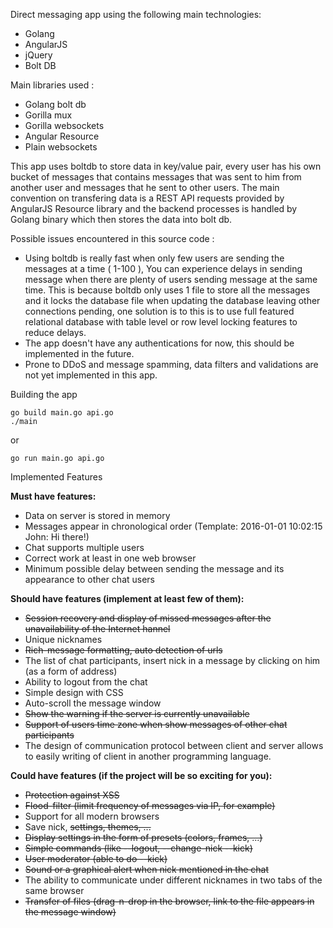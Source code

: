 Direct messaging app using the following main technologies:
- Golang
- AngularJS
- jQuery
- Bolt DB

Main libraries used :
- Golang bolt db
- Gorilla mux
- Gorilla websockets
- Angular Resource
- Plain websockets

This app uses boltdb to store data in key/value pair, every user has his own bucket of messages that contains messages that was sent to him from another user and messages that he sent to other users.
The main convention on transfering data is a REST API requests provided by AngularJS Resource library and the backend processes is handled by Golang binary which then stores the data into bolt db.

Possible issues encountered in this source code :
- Using boltdb is really fast when only few users are sending the messages at a time ( 1-100 ), You can experience delays in sending message when there are plenty of users sending message at the same time. This is because boltdb only uses 1 file to store all the messages and it locks the database file when updating the database leaving other connections pending, one solution is to this is to use full featured relational database with table level or row level locking features to reduce delays.
- The app doesn't have any authentications for now, this should be implemented in the future.
- Prone to DDoS and message spamming, data filters and validations are not yet implemented in this app.

Building the app
```
go build main.go api.go
./main
```

or
```
go run main.go api.go
```


Implemented Features

**Must have features:**
- Data on server is stored in memory
- Messages appear in chronological order (Template: 2016-01-01 10:02:15 John: Hi there!)
- Chat supports multiple users
- Correct work at least in one web browser
- Minimum possible delay between sending the message and its appearance to other chat users

**Should have features (implement at least few of them):**
- ~~Session recovery and display of missed messages after the unavailability of the Internet hannel~~
- Unique nicknames
- ~~Rich-message formatting, auto detection of urls~~
- The list of chat participants, insert nick in a message by clicking on him (as a form of address)
- Ability to logout from the chat
- Simple design with CSS
- Auto-scroll the message window
- ~~Show the warning if the server is currently unavailable~~
- ~~Support of users time zone when show messages of other chat participants~~
- The design of communication protocol between client and server allows to easily writing of client in another programming language.

**Could have features (if the project will be so exciting for you):**
- ~~Protection against XSS~~
- ~~Flood-filter (limit frequency of messages via IP, for example)~~
- Support for all modern browsers
- Save nick, ~~settings, themes, ...~~
- ~~Display settings in the form of presets (colors, frames, ...)~~
- ~~Simple commands (like --logout, --change-nick --kick)~~
- ~~User moderator (able to do --kick)~~
- ~~Sound or a graphical alert when nick mentioned in the chat~~
- The ability to communicate under different nicknames in two tabs of the same browser
- ~~Transfer of files (drag-n-drop in the browser, link to the file appears in the message window)~~
